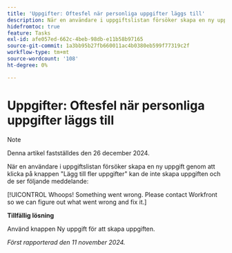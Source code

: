 ```yaml
---
title: 'Uppgifter: Oftesfel när personliga uppgifter läggs till'
description: När en användare i uppgiftslistan försöker skapa en ny uppgift genom att klicka på knappen "Lägg till fler uppgifter" kan användaren inte skapa uppgiften och ett felmeddelande visas. Det finns en lösning.
hidefromtoc: true
feature: Tasks
exl-id: afe057ed-662c-4beb-98db-e11b58b97165
source-git-commit: 1a3bb95b27fb660011ac4b0380eb599f77319c2f
workflow-type: tm+mt
source-wordcount: '108'
ht-degree: 0%

---
```


# Uppgifter: Oftesfel när personliga uppgifter läggs till

>[!NOTE]
>
>Denna artikel fastställdes den 26 december 2024.

När en användare i uppgiftslistan försöker skapa en ny uppgift genom att klicka på knappen &quot;Lägg till fler uppgifter&quot; kan de inte skapa uppgiften och de ser följande meddelande:

[!UICONTROL Whoops! Something went wrong. Please contact Workfront so we can figure out what went wrong and fix it.]

**Tillfällig lösning**

Använd knappen Ny uppgift för att skapa uppgiften.

_Först rapporterad den 11 november 2024._
